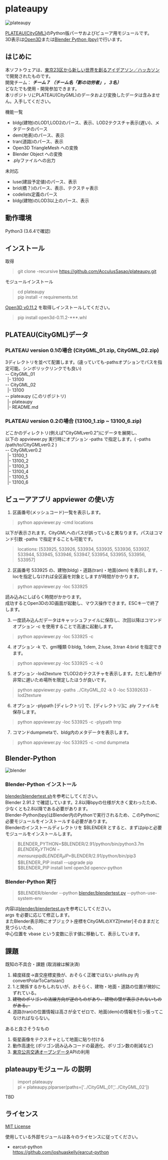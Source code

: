 # plateaupy
![plateaupy](doc/plateaupy.png)

[PLATEAU(CityGML)](https://www.mlit.go.jp/plateau/)のPython版パーサおよびビューア用モジュールです。  
3D表示は[Open3D](http://www.open3d.org/)または[Blender Python (bpy)](https://docs.blender.org/api/current/index.html)で行います。  

## はじめに
本ソフトウェアは、[東京23区から新しい世界を創るアイデアソン／ハッカソン](https://asciistartup.connpass.com/event/198420/)で開発されたものです。  
開発チーム： ***チーム７ （チーム名「影の功労者」，３名）***  
どなたでも使用・開発参加できます。  
本リポジトリにPLATEAU(CityGML)のデータおよび変換したデータは含みません。入手してください。  

機能一覧  
* bldg(建物)のLOD1,LOD2のパース、表示、LOD2テクスチャ表示(遅い)、メタデータのパース
* dem(地表)のパース、表示
* tran(道路)のパース、表示
* Open3D TriangleMesh への変換
* Blender Object への変換
* .plyファイルへの出力

未対応  
* luse(建設予定値)のパース、表示
* brid(橋？)のパース、表示、テクスチャ表示
* codelists定義のパース
* bldg(建物)のLOD3以上のパース、表示

## 動作環境
Python3 (3.6.4で確認)

## インストール
取得
>git clone -recursive https://github.com/AcculusSasao/plateaupy.git  

モジュールインストール

>cd plateaupy  
>pip install -r requirements.txt  

[Open3D v0.11.2](https://github.com/intel-isl/Open3D/releases/tag/v0.11.2) を取得しインストールしてください。  
>pip install open3d-0.11.2-***.whl
  
## PLATEAU(CityGML)データ

### PLATEAU version 0.1の場合 (CityGML_01.zip, CityGML_02.zip)
3ディレクトリを並べて配置します。(違っていても-pathsオプションでパスを指定可能。シンボリックリンクでも良い)  
-- CityGML_01  
&ensp;|- 13100  
-- CityGML_02  
&ensp;|- 13100  
-- plateaupy (このリポジトリ)  
&ensp;|- plateaupy  
&ensp;|- README.md  

### PLATEAU version 0.2の場合 (13100_1.zip ~ 13100_6.zip)
どこかのディレクトリ(例えば"CityGMLver0.2")にデータを展開し、  
以下の appviewer.py 実行時にオプション -paths で指定します。( -paths /path/to/CityGMLver0.2 )  
-- CityGMLver0.2  
&ensp;|- 13100_1  
&ensp;|- 13100_2  
&ensp;|- 13100_3  
&ensp;|- 13100_4  
&ensp;|- 13100_5  
&ensp;|- 13100_6  


## ビューアアプリ appviewer の使い方
1. 区画番号(メッシュコード)一覧を表示します。  
>python appviewer.py -cmd locations  

以下が表示されます。CityGMLへのパスが誤っていると異なります。パスはコマンド引数 -paths で指定することも可能です。  

>locations:  [533925, 533926, 533934, 533935, 533936, 533937, 533944, 533945, 533946, 533947, 533954, 533955, 533956, 533957]  
  
  
2. 区画番号 533925 の、建物(bldg)・道路(tran)・地面(dem) を表示します。-locを指定しなければ全区画を対象としますが時間がかかります。  

>python appviewer.py -loc 533925  

読み込みにしばらく時間がかかります。  
成功するとOpen3Dの3D画面が起動し、マウス操作できます。ESCキーで終了します。  


3. 一度読み込んだデータはキャッシュファイルに保存し、次回以降はコマンドオプション -c を使用することで高速に起動します。  

>python appviewer.py -loc 533925 -c  

4. オプション -k で、gml種類 0:bldg, 1:dem, 2:luse, 3:tran 4:brid を指定できます。  

>python appviewer.py -loc 533925 -c -k 0  

5. オプション -lod2texture でLOD2のテクスチャを表示します。ただし動作が非常に遅いため場所を限定したほうが良いです。  

>python appviewer.py -paths ../CityGML_02 -k 0 -loc 53392633 -lod2texture

6. オプション -plypath [ディレクトリ] で、[ディレクトリ]に .ply ファイルを保存します。
>python appviewer.py -loc 533925 -c -plypath tmp

7. コマンドdumpmetaで、bldg内のメタデータを表示します。  

>python appviewer.py -loc 533925 -c -cmd dumpmeta  

## Blender-Python
![blender](doc/blender.png)
### Blender-Python インストール

[blender/blendertest.sh](blender/blendertest.sh)を参考にしてください。  
Blender 2.91.2 で確認しています。2.8以降bpyの仕様が大きく変わったため、少なくとも2.8以降である必要があります。  
Blender-Python(bpy)はBlender内のPythonで実行されるため、このPythonに必要モジュールをインストールする必要があります。  
Blenderのインストールディレクトリを $BLENDER とすると、まずはpipと必要モジュールをインストールします。  

>BLENDER_PYTHON=$BLENDER/2.91/python/bin/python3.7m  
>$BLENDER_PYTHON -m ensurepip  
>BLENDER_PIP=$BLENDER/2.91/python/bin/pip3  
>$BLENDER_PIP install --upgrade pip  
>$BLENDER_PIP install lxml open3d opencv-python  

### Blender-Python 実行

>$BLENDER/blender --python [blender/blendertest.py](blender/blendertest.py) --python-use-system-env

内容は[blender/blendertest.py](blender/blendertest.py)を参考にしてください。  
args を必要に応じて修正します。  
またBlender表示時にオブジェクト座標をCityGMLのXYZ[meter]そのままだと見づらいため、  
中心位置を vbase という変数に示す値に移動して、表示しています。  

## 課題

既知の不具合・課題 (取消線は解決済)
1. 緯度経度->直交座標変換が、おそらく正確ではない  plutils.py 内 convertPolarToCartsian()
2. 1.と関係するかもしれないが、おそらく、建物・地面・道路の位置が微妙にずれている。
3. ~~建物のポリゴンの法線方向が逆のものがあり、建物の壁が表示されないものがある。~~
4. 道路(tran)の位置情報は高さが全てゼロで、地面(dem)の情報を引っ張ってこなければならない。

あると良さそうなもの
1. 衛星画像をテクスチャとして地面に貼り付ける
2. 動作高速化 (ポリゴン読み込みコードの最適化、ポリゴン数の削減など)
3. [東京公共交通オープンデータ](https://tokyochallenge.odpt.org/)APIの利用

## plateaupyモジュール の説明

>import plateaupy  
>pl = plateaupy.plparser(paths=['../CityGML_01','../CityGML_02'])  

TBD

## ライセンス
[MIT License](LICENSE.txt)  
  
使用している外部モジュールは各々のライセンスに従ってください。  
* earcut-python  
https://github.com/joshuaskelly/earcut-python  
